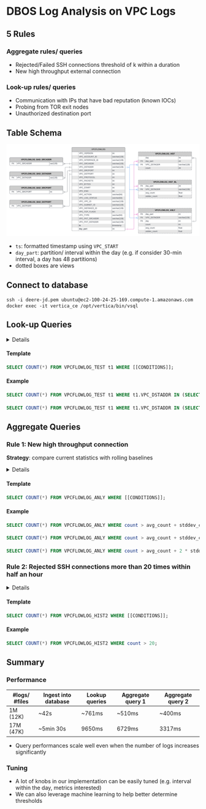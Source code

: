 # DBOS Log Analysis on VPC Logs
## 5 Rules
### Aggregate rules/ queries
- Rejected/Failed SSH connections threshold of k within a duration
- New high throughput external connection

### Look-up rules/ queries
- Communication with IPs that have bad reputation (known IOCs)
- Probing from TOR exit nodes
- Unauthorized destination port

## Table Schema
![table schema](img/table_schema.png)
- `ts`: formatted timestamp using `VPC_START`
- `day_part`: partition/ interval within the day (e.g. if consider 30-min
  interval, a day has 48 partitions)
- dotted boxes are views

## Connect to database
```
ssh -i deere-jd.pem ubuntu@ec2-100-24-25-169.compute-1.amazonaws.com
docker exec -it vertica_ce /opt/vertica/bin/vsql
```

## Look-up Queries

<details>

<summary> Details </summary>

### Lookup rules
Create 4 tables for each of the known bad source/ destination addresses/ ports
(ingest as more are discovered)

### Experiment
- Randomly populate each of the 4 tables with 10 (distinct) rows
- Query over all logs to detect if any log matched the bad fields

</details>


#### Template
```sql
SELECT COUNT(*) FROM VPCFLOWLOG_TEST t1 WHERE [[CONDITIONS]];
```

#### Example
```sql
SELECT COUNT(*) FROM VPCFLOWLOG_TEST t1 WHERE t1.VPC_DSTADDR IN (SELECT VPC_DSTADDR FROM VPCFLOWLOG_BAD_DSTADDR);

SELECT COUNT(*) FROM VPCFLOWLOG_TEST t1 WHERE t1.VPC_DSTADDR IN (SELECT VPC_DSTADDR FROM VPCFLOWLOG_BAD_DSTADDR) OR t1.VPC_SRCADDR IN (SELECT VPC_SRCADDR FROM VPCFLOWLOG_BAD_SRCADDR) OR t1.VPC_DSTPORT IN (SELECT VPC_DSTPORT FROM VPCFLOWLOG_BAD_DSTPORT) OR t1.VPC_SRCPORT IN (SELECT VPC_SRCPORT FROM VPCFLOWLOG_BAD_SRCPORT);
```

## Aggregate Queries
### Rule 1: New high throughput connection
**Strategy**: compare current statistics with rolling baselines

<details>

<summary> Details </summary>

**Views**: a stored query that dynamically access and compute data at execution
time, so it’s always up-to-date
- `VPCFLOWLOG_HIST`: histogram of incoming traffic to a particular destination
  within an interval on a day
- `VPCFLOWLOG_HIST_BL`: Summarize over a period of days to obtain several
  statistics of the incoming traffic on a particular day interval (e.g. average,
  standard deviation)
- `VPCFLOWLOG_ANLY`: Join VPCFLOWLOG_HIST with VPCFLOWLOG_HIST_BL to compare
  count with baseline statistics

**Experiment**: From `VPCFLOWLOG_ANLY`, fetch all logs that is one standard
deviation above/ below the average

</details>

#### Template
```sql
SELECT COUNT(*) FROM VPCFLOWLOG_ANLY WHERE [[CONDITIONS]];
```

#### Example
```sql
SELECT COUNT(*) FROM VPCFLOWLOG_ANLY WHERE count > avg_count + stddev_count OR count < avg_count - stddev_count;

SELECT COUNT(*) FROM VPCFLOWLOG_ANLY WHERE count > avg_count + stddev_count;

SELECT COUNT(*) FROM VPCFLOWLOG_ANLY WHERE count > avg_count + 2 * stddev_count OR count < avg_count - stddev_count;
```

### Rule 2: Rejected SSH connections more than 20 times within half an hour

<details>

<summary> Details </summary>

**View**
- Filter the logs by destination port = 22 and action = `reject`
- Group by `day`, interval within the day, and source address

**Experiment**:
<!-- - Group by produces a view of 284K rows -->
- From the histogram, fetch all logs with count > 20
<!-- - Query takes ~400ms -->
</details>

#### Template
```sql
SELECT COUNT(*) FROM VPCFLOWLOG_HIST2 WHERE [[CONDITIONS]];
```

#### Example
```sql
SELECT COUNT(*) FROM VPCFLOWLOG_HIST2 WHERE count > 20;
```

## Summary
### Performance
| #logs/ #files | Ingest into database | Lookup queries | Aggregate query 1 | Aggregate query 2 |
|---------------|----------------------|----------------|-------------------|-------------------|
| 1M (12K)      | ~42s                 | ~761ms         | ~510ms            | ~400ms            |
| 17M (47K)     | ~5min 30s            | 9650ms         | 6729ms            | 3317ms            |

- Query performances scale well even when the number of logs increases significantly

### Tuning
- A lot of knobs in our implementation can be easily tuned (e.g. interval within
  the day, metrics interested)
- We can also leverage machine learning to help better determine thresholds

<!-- ## Next steps
Multi-source logs
- One source of log (e.g VPC logs only) might not be indicative
- It would be more convincing if evidence from multiple sources are combined

Multi-level/ hierarchical logs (subset of multi-source logs)
- Hard to obtain semantics information from low-level logs
  - VPC logs can at best provide bytes transferred
- Application-level logs are more semantically richer and can provide additional
  insights
- With the DBOS function-as-a-service architecture, application-level logs are
  more readily available -->
